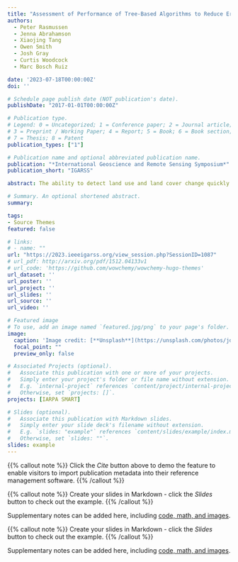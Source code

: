 ```yaml
---
title: "Assessment of Performance of Tree-Based Algorithms to Reduce Errors of Omission and Commission in Change Detection"
authors:
  - Peter Rasmussen
  - Jenna Abrahamson
  - Xiaojing Tang
  - Owen Smith
  - Josh Gray
  - Curtis Woodcock
  - Marc Bosch Ruiz

date: '2023-07-18T00:00:00Z'
doi: ''

# Schedule page publish date (NOT publication's date).
publishDate: "2017-01-01T00:00:00Z"

# Publication type.
# Legend: 0 = Uncategorized; 1 = Conference paper; 2 = Journal article;
# 3 = Preprint / Working Paper; 4 = Report; 5 = Book; 6 = Book section;
# 7 = Thesis; 8 = Patent
publication_types: ["1"]

# Publication name and optional abbreviated publication name.
publication: "*International Geoscience and Remote Sensing Symposium*"
publication_short: "IGARSS"

abstract: The ability to detect land use and land cover change quickly and accurately is crucial for earth system modeling, policy making, and sustainable land management.Remote sensing has been widely used to map and monitor land use and land cover change over very large areas. Many change detection algorithms (CDAs) have been developed with promising accuracy. However, accuracy of detecting specific types of change using these algorithms is often not satisfactory owing to errors of commission. We present a novel pixel-based broad area search (BAS) approach that detects and classifies heavy construction, which is an important indicator of human development and of interest to the intelligence community. The BAS system combines an online CDA, roboBayes, with a supervised tree based classifier that removes the CDA’s errors of commission. To assess the performance of the classifier, we examined three tree-based algorithms – decision tree, random forest, and LightGBM – trained on roboBayes model parameters, tuning the models using a leave-one-region-out cross-validation strategy. We compared the performance of the tree-based classifiers against a baseline of filters created by the authors. Performance was evaluated at the pixel-level using precision, recall, and F1-score, which are analogues of commission error, omission error, and accuracy, respectively. The BAS system with optimized tree-based filters performed nearly 80% better than the BAS system without any filters and more than 50% better than the authors’ filters.

# Summary. An optional shortened abstract.
summary: 

tags:
- Source Themes
featured: false

# links:
# - name: ""
url: "https://2023.ieeeigarss.org/view_session.php?SessionID=1087"
# url_pdf: http://arxiv.org/pdf/1512.04133v1
# url_code: 'https://github.com/wowchemy/wowchemy-hugo-themes'
url_dataset: ''
url_poster: ''
url_project: ''
url_slides: ''
url_source: ''
url_video: ''

# Featured image
# To use, add an image named `featured.jpg/png` to your page's folder. 
image:
  caption: 'Image credit: [**Unsplash**](https://unsplash.com/photos/jdD8gXaTZsc)'
  focal_point: ""
  preview_only: false

# Associated Projects (optional).
#   Associate this publication with one or more of your projects.
#   Simply enter your project's folder or file name without extension.
#   E.g. `internal-project` references `content/project/internal-project/index.md`.
#   Otherwise, set `projects: []`.
projects: [IARPA SMART]

# Slides (optional).
#   Associate this publication with Markdown slides.
#   Simply enter your slide deck's filename without extension.
#   E.g. `slides: "example"` references `content/slides/example/index.md`.
#   Otherwise, set `slides: ""`.
slides: example
---
```


{{% callout note %}}
Click the *Cite* button above to demo the feature to enable visitors to import publication metadata into their reference management software.
{{% /callout %}}

{{% callout note %}}
Create your slides in Markdown - click the *Slides* button to check out the example.
{{% /callout %}}

Supplementary notes can be added here, including [code, math, and images](https://wowchemy.com/docs/writing-markdown-latex/).

{{% callout note %}}
Create your slides in Markdown - click the _Slides_ button to check out the example.
{{% /callout %}}

Supplementary notes can be added here, including [code, math, and images](https://wowchemy.com/docs/writing-markdown-latex/).
